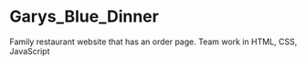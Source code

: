 # Garys_Blue_Dinner
Family restaurant website that has an order page. Team work in HTML, CSS, JavaScript
